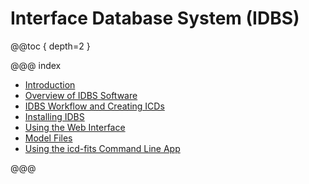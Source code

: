 # Interface Database System (IDBS)

@@toc { depth=2 }

@@@ index

- [Introduction](idbs/introduction.md)
- [Overview of IDBS Software](idbs/overview.md)
- [IDBS Workflow and Creating ICDs](workflow/workflow.md)
- [Installing IDBS](installing/installing.md)
- [Using the Web Interface](webapp/webapp.md)
- [Model Files](modelFiles/modelFiles.md)
- [Using the icd-fits Command Line App](icd-fits/icd-fits.md)

@@@

